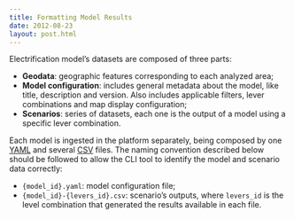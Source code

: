 ```yaml
---
title: Formatting Model Results
date: 2012-08-23
layout: post.html
---
```

Electrification model’s datasets are composed of three parts:


- **Geodata**: geographic features corresponding to each analyzed area;
- **Model configuration**: includes general metadata about the model, like title, description and version. Also includes applicable filters, lever combinations and map display configuration;
- **Scenarios**: series of datasets, each one is the output of a model using a specific lever combination.

Each model is ingested in the platform separately, being composed by one [YAML](https://en.wikipedia.org/wiki/YAML) and several [CSV](https://en.wikipedia.org/wiki/Comma-separated_values) files. The naming convention described below should be followed to allow the CLI tool to identify the model and scenario data correctly:


- `{model_id}.yaml`: model configuration file;
- `{model_id}-{levers_id}.csv`: scenario’s outputs, where `levers_id` is the level combination that generated the results available in each file.